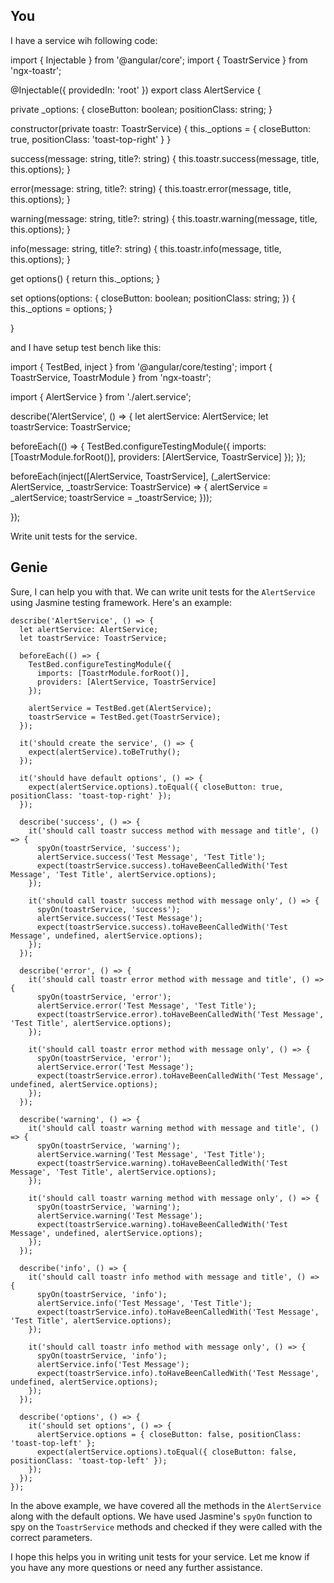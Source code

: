 ## You

I have a service wih following code:

import { Injectable } from '@angular/core';
import { ToastrService } from 'ngx-toastr';

@Injectable({
  providedIn: 'root'
})
export class AlertService {

  private _options: { 
    closeButton: boolean;
    positionClass: string;
  }

  constructor(private toastr: ToastrService) {
    this._options = {
      closeButton: true,
      positionClass: 'toast-top-right'
    }
   }

  success(message: string, title?: string) {
    this.toastr.success(message, title, this.options);
  }

  error(message: string, title?: string) {
    this.toastr.error(message, title, this.options);
  }

  warning(message: string, title?: string) {
    this.toastr.warning(message, title, this.options);
  }

  info(message: string, title?: string) {
    this.toastr.info(message, title, this.options);
  }

  get options() {
    return this._options;
  }

  set options(options: { closeButton: boolean; positionClass: string; }) {
    this._options = options;
  }

}

and I have setup test bench like this:

import { TestBed, inject } from '@angular/core/testing';
import { ToastrService, ToastrModule } from 'ngx-toastr';

import { AlertService } from './alert.service';

describe('AlertService', () => {
  let alertService: AlertService;
  let toastrService: ToastrService;

  beforeEach(() => {
    TestBed.configureTestingModule({
      imports: [ToastrModule.forRoot()],
      providers: [AlertService, ToastrService]
    });
  });

  beforeEach(inject([AlertService, ToastrService], (_alertService: AlertService, _toastrService: ToastrService) => {
    alertService = _alertService;
    toastrService = _toastrService;
  }));
 
});


Write unit tests for the service.

## Genie

Sure, I can help you with that. We can write unit tests for the `AlertService` using Jasmine testing framework. Here's an example:

```
describe('AlertService', () => {
  let alertService: AlertService;
  let toastrService: ToastrService;

  beforeEach(() => {
    TestBed.configureTestingModule({
      imports: [ToastrModule.forRoot()],
      providers: [AlertService, ToastrService]
    });

    alertService = TestBed.get(AlertService);
    toastrService = TestBed.get(ToastrService);
  });

  it('should create the service', () => {
    expect(alertService).toBeTruthy();
  });

  it('should have default options', () => {
    expect(alertService.options).toEqual({ closeButton: true, positionClass: 'toast-top-right' });
  });

  describe('success', () => {
    it('should call toastr success method with message and title', () => {
      spyOn(toastrService, 'success');
      alertService.success('Test Message', 'Test Title');
      expect(toastrService.success).toHaveBeenCalledWith('Test Message', 'Test Title', alertService.options);
    });

    it('should call toastr success method with message only', () => {
      spyOn(toastrService, 'success');
      alertService.success('Test Message');
      expect(toastrService.success).toHaveBeenCalledWith('Test Message', undefined, alertService.options);
    });
  });

  describe('error', () => {
    it('should call toastr error method with message and title', () => {
      spyOn(toastrService, 'error');
      alertService.error('Test Message', 'Test Title');
      expect(toastrService.error).toHaveBeenCalledWith('Test Message', 'Test Title', alertService.options);
    });

    it('should call toastr error method with message only', () => {
      spyOn(toastrService, 'error');
      alertService.error('Test Message');
      expect(toastrService.error).toHaveBeenCalledWith('Test Message', undefined, alertService.options);
    });
  });

  describe('warning', () => {
    it('should call toastr warning method with message and title', () => {
      spyOn(toastrService, 'warning');
      alertService.warning('Test Message', 'Test Title');
      expect(toastrService.warning).toHaveBeenCalledWith('Test Message', 'Test Title', alertService.options);
    });

    it('should call toastr warning method with message only', () => {
      spyOn(toastrService, 'warning');
      alertService.warning('Test Message');
      expect(toastrService.warning).toHaveBeenCalledWith('Test Message', undefined, alertService.options);
    });
  });

  describe('info', () => {
    it('should call toastr info method with message and title', () => {
      spyOn(toastrService, 'info');
      alertService.info('Test Message', 'Test Title');
      expect(toastrService.info).toHaveBeenCalledWith('Test Message', 'Test Title', alertService.options);
    });

    it('should call toastr info method with message only', () => {
      spyOn(toastrService, 'info');
      alertService.info('Test Message');
      expect(toastrService.info).toHaveBeenCalledWith('Test Message', undefined, alertService.options);
    });
  });

  describe('options', () => {
    it('should set options', () => {
      alertService.options = { closeButton: false, positionClass: 'toast-top-left' };
      expect(alertService.options).toEqual({ closeButton: false, positionClass: 'toast-top-left' });
    });
  });
});

```

In the above example, we have covered all the methods in the `AlertService` along with the default options. We have used Jasmine's `spyOn` function to spy on the `ToastrService` methods and checked if they were called with the correct parameters.

I hope this helps you in writing unit tests for your service. Let me know if you have any more questions or need any further assistance.